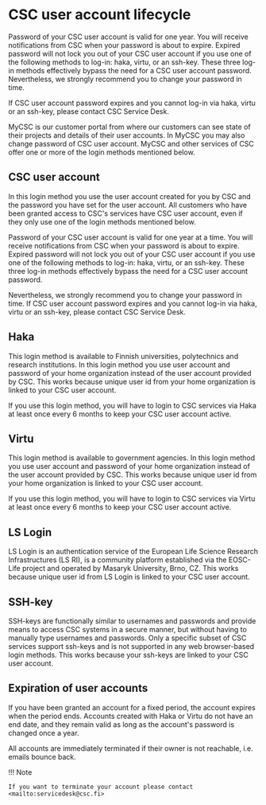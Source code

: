 # CSC user account lifecycle

Password of your CSC user account is valid for one year. You will receive notifications from CSC when your password is about to expire. Expired password will not lock you out of your CSC user account if you use one of the following methods to log-in: haka, virtu, or an ssh-key. These three log-in methods effectively bypass the need for a CSC user account password. Nevertheless, we strongly recommend you to change your password in time.

If CSC user account password expires and you cannot log-in via haka, virtu or an ssh-key, please contact CSC Service Desk.

MyCSC is our customer portal from where our customers can see state of their projects and details of their user accounts. In MyCSC you may also change password of CSC user account. MyCSC and other services of CSC offer one or more of the login methods mentioned below.

## CSC user account
In this login method you use the user account created for you by CSC and the password you have set for the user account. All customers who have been granted access to CSC's services have CSC user account, even if they only use one of the login methods mentioned below.

Password of your CSC user account is valid for one year at a time. You will receive notifications from CSC when your password is about to expire. Expired password will not lock you out of your CSC user account if you use one of the following methods to log-in: haka, virtu, or an ssh-key. These three log-in methods effectively bypass the need for a CSC user account password.

Nevertheless, we strongly recommend you to change your password in time. If CSC user account password expires and you cannot log-in via haka, virtu or an ssh-key, please contact CSC Service Desk.

## Haka
This login method is available to Finnish universities, polytechnics and research institutions. In this login method you use user account and password of your home organization instead of the user account provided by CSC. This works because unique user id from your home organization is linked to your CSC user account.

If you use this login method, you will have to login to CSC services via Haka at least once every 6 months to keep your CSC user account active.

## Virtu
This login method is available to government agencies. In this login method you use user account and password of your home organization instead of the user account provided by CSC. This works because unique user id from your home organization is linked to your CSC user account.

If you use this login method, you will have to login to CSC services via Virtu at least once every 6 months to keep your CSC user account active.

## LS Login
LS Login is an authentication service of the European Life Science Research Infrastructures (LS RI), is a community platform established via the EOSC-Life project and operated by Masaryk University, Brno, CZ. This works because unique user id from LS Login is linked to your CSC user account.

## SSH-key
SSH-keys are functionally similar to usernames and passwords and provide means to access CSC systems in a secure manner, but without having to manually type usernames and passwords. Only a specific subset of CSC services support ssh-keys and is not supported in any web browser-based login methods. This works because your ssh-keys are linked to your CSC user account.

## Expiration of user accounts

If you have been granted an account for a fixed period, the account expires when the period ends. Accounts created with Haka or Virtu do not have an end date, and they remain valid as long as the account's password is changed once a year.

All accounts are immediately terminated if their owner is not reachable, i.e. emails bounce back.

!!! Note

    If you want to terminate your account please contact <mailto:servicedesk@csc.fi>

 
